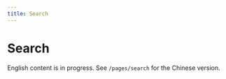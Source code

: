 ```yaml
---
title: Search
---
```


# Search

English content is in progress. See `/pages/search` for the Chinese version.
